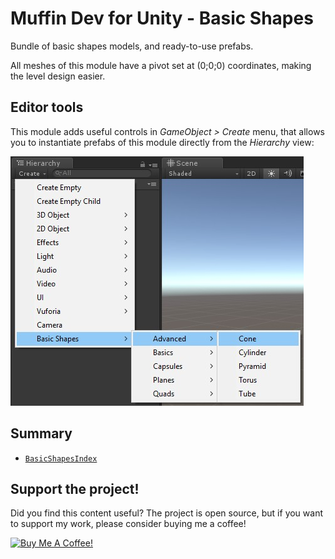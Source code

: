 # Muffin Dev for Unity - Basic Shapes

Bundle of basic shapes models, and ready-to-use prefabs.

All meshes of this module have a pivot set at (0;0;0) coordinates, making the level design easier.

## Editor tools

This module adds useful controls in *GameObject > Create* menu, that allows you to instantiate prefabs of this module directly from the *Hierarchy* view:

![Basic Shapes module's additional menus](./Images/basic-shapes-menus.jpg)

## Summary

- [`BasicShapesIndex`](./basic-shapes-index.md)

## Support the project!

Did you find this content useful? The project is open source, but if you want to support my work, please consider buying me a coffee!

[![Buy Me A Coffee!](https://drive.google.com/uc?id=1YtIhCd6oDnTfzlwInnWXOhJ3oBTQk_Cr)](https://www.buymeacoffee.com/muffindev)